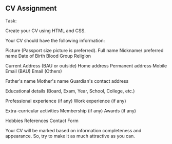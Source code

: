 ## CV Assignment 

Task:

Create your CV using HTML and CSS.

Your CV should have the following information:

Picture (Passport size picture is preferred).
Full name
Nickname/ preferred name
Date of Birth
Blood Group
Religion

Current Address (BAU or outside)
Home address
Permanent address
Mobile
Email (BAU)
Email (Others)

Father's name
Mother's name
Guardian's contact address

Educational details (Board, Exam, Year, School, College, etc.)

Professional experience (if any)
Work experience (if any)

Extra-curricular activities
Membership (if any)
Awards (if any)

Hobbies
References
Contact Form



Your CV will be marked based on information completeness and appearance. So, try to make it as much attractive as you can.
